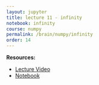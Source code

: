 ```yaml
---
layout: jupyter
title: lecture 11 - infinity
notebook: infinity
course: numpy
permalink: /brain/numpy/infinity
order: 14
---
```


**Resources:**
- [Lecture Video](https://youtu.be/V75NvOYlKPw?feature=shared)
- [Notebook](/assets/notebooks/infinity.ipynb)
